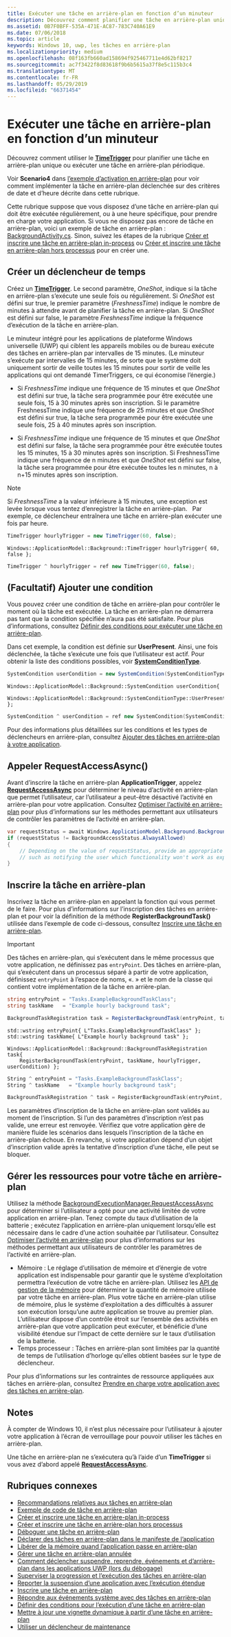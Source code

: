 ```yaml
---
title: Exécuter une tâche en arrière-plan en fonction d’un minuteur
description: Découvrez comment planifier une tâche en arrière-plan unique ou exécuter une tâche en arrière-plan périodique.
ms.assetid: 0B7F0BFF-535A-471E-AC87-783C740A61E9
ms.date: 07/06/2018
ms.topic: article
keywords: Windows 10, uwp, les tâches en arrière-plan
ms.localizationpriority: medium
ms.openlocfilehash: 08f163fb660ad158694f925467711e4d62bf8217
ms.sourcegitcommit: ac7f3422f8d83618f9b6b5615a37f8e5c115b3c4
ms.translationtype: MT
ms.contentlocale: fr-FR
ms.lasthandoff: 05/29/2019
ms.locfileid: "66371454"
---
```

# <a name="run-a-background-task-on-a-timer"></a>Exécuter une tâche en arrière-plan en fonction d’un minuteur

Découvrez comment utiliser le [**TimeTrigger**](https://docs.microsoft.com/uwp/api/Windows.ApplicationModel.Background.TimeTrigger) pour planifier une tâche en arrière-plan unique ou exécuter une tâche en arrière-plan périodique.

Voir **Scenario4** dans [l’exemple d’activation en arrière-plan](https://github.com/Microsoft/Windows-universal-samples/tree/master/Samples/BackgroundActivation) pour voir comment implémenter la tâche en arrière-plan déclenchée sur des critères de date et d’heure décrite dans cette rubrique.

Cette rubrique suppose que vous disposez d’une tâche en arrière-plan qui doit être exécutée régulièrement, ou à une heure spécifique, pour prendre en charge votre application. Si vous ne disposez pas encore de tâche en arrière-plan, voici un exemple de tâche en arrière-plan : [BackgroundActivity.cs](https://github.com/Microsoft/Windows-universal-samples/blob/master/Samples/BackgroundActivation/cs/BackgroundActivity.cs). Sinon, suivez les étapes de la rubrique [Créer et inscrire une tâche en arrière-plan in-process](create-and-register-an-inproc-background-task.md) ou [Créer et inscrire une tâche en arrière-plan hors processus](create-and-register-a-background-task.md) pour en créer une.

## <a name="create-a-time-trigger"></a>Créer un déclencheur de temps

Créez un [**TimeTrigger**](https://docs.microsoft.com/uwp/api/Windows.ApplicationModel.Background.TimeTrigger). Le second paramètre, *OneShot*, indique si la tâche en arrière-plan s’exécute une seule fois ou régulièrement. Si *OneShot* est défini sur true, le premier paramètre (*FreshnessTime*) indique le nombre de minutes à attendre avant de planifier la tâche en arrière-plan. Si *OneShot* est défini sur false, le paramètre *FreshnessTime* indique la fréquence d’exécution de la tâche en arrière-plan.

Le minuteur intégré pour les applications de plateforme Windows universelle (UWP) qui ciblent les appareils mobiles ou de bureau exécute des tâches en arrière-plan par intervalles de 15 minutes. (Le minuteur s’exécute par intervalles de 15 minutes, de sorte que le système doit uniquement sortir de veille toutes les 15 minutes pour sortir de veille les applications qui ont demandé TimerTriggers, ce qui économise l’énergie.)

- Si *FreshnessTime* indique une fréquence de 15 minutes et que *OneShot* est défini sur true, la tâche sera programmée pour être exécutée une seule fois, 15 à 30 minutes après son inscription. Si le paramètre FreshnessTime indique une fréquence de 25 minutes et que *OneShot* est défini sur true, la tâche sera programmée pour être exécutée une seule fois, 25 à 40 minutes après son inscription.

- Si *FreshnessTime* indique une fréquence de 15 minutes et que *OneShot* est défini sur false, la tâche sera programmée pour être exécutée toutes les 15 minutes, 15 à 30 minutes après son inscription. Si FreshnessTime indique une fréquence de n minutes et que *OneShot* est défini sur false, la tâche sera programmée pour être exécutée toutes les n minutes, n à n+15 minutes après son inscription.

> [!NOTE]
> Si *FreshnessTime* a la valeur inférieure à 15 minutes, une exception est levée lorsque vous tentez d’enregistrer la tâche en arrière-plan.
 
Par exemple, ce déclencheur entraînera une tâche en arrière-plan exécuter une fois par heure.

```cs
TimeTrigger hourlyTrigger = new TimeTrigger(60, false);
```

```cppwinrt
Windows::ApplicationModel::Background::TimeTrigger hourlyTrigger{ 60, false };
```

```cpp
TimeTrigger ^ hourlyTrigger = ref new TimeTrigger(60, false);
```

## <a name="optional-add-a-condition"></a>(Facultatif) Ajouter une condition

Vous pouvez créer une condition de tâche en arrière-plan pour contrôler le moment où la tâche est exécutée. La tâche en arrière-plan ne démarrera pas tant que la condition spécifiée n’aura pas été satisfaite. Pour plus d’informations, consultez [Définir des conditions pour exécuter une tâche en arrière-plan](set-conditions-for-running-a-background-task.md).

Dans cet exemple, la condition est définie sur **UserPresent**. Ainsi, une fois déclenchée, la tâche s’exécute une fois que l’utilisateur est actif. Pour obtenir la liste des conditions possibles, voir [**SystemConditionType**](https://docs.microsoft.com/uwp/api/Windows.ApplicationModel.Background.SystemConditionType).

```cs
SystemCondition userCondition = new SystemCondition(SystemConditionType.UserPresent);
```

```cppwinrt
Windows::ApplicationModel::Background::SystemCondition userCondition{
    Windows::ApplicationModel::Background::SystemConditionType::UserPresent };
```

```cpp
SystemCondition ^ userCondition = ref new SystemCondition(SystemConditionType::UserPresent);
```

Pour des informations plus détaillées sur les conditions et les types de déclencheurs en arrière-plan, consultez [Ajouter des tâches en arrière-plan à votre application](support-your-app-with-background-tasks.md).

##  <a name="call-requestaccessasync"></a>Appeler RequestAccessAsync()

Avant d’inscrire la tâche en arrière-plan **ApplicationTrigger**, appelez [**RequestAccessAsync**](https://docs.microsoft.com/uwp/api/windows.applicationmodel.background.backgroundexecutionmanager.requestaccessasync) pour déterminer le niveau d’activité en arrière-plan que permet l’utilisateur, car l’utilisateur a peut-être désactivé l’activité en arrière-plan pour votre application. Consultez [Optimiser l’activité en arrière-plan](https://docs.microsoft.com/windows/uwp/debug-test-perf/optimize-background-activity) pour plus d’informations sur les méthodes permettant aux utilisateurs de contrôler les paramètres de l’activité en arrière-plan.

```cs
var requestStatus = await Windows.ApplicationModel.Background.BackgroundExecutionManager.RequestAccessAsync();
if (requestStatus != BackgroundAccessStatus.AlwaysAllowed)
{
    // Depending on the value of requestStatus, provide an appropriate response
    // such as notifying the user which functionality won't work as expected
}
```

## <a name="register-the-background-task"></a>Inscrire la tâche en arrière-plan

Inscrivez la tâche en arrière-plan en appelant la fonction qui vous permet de le faire. Pour plus d’informations sur l’inscription des tâches en arrière-plan et pour voir la définition de la méthode **RegisterBackgroundTask()** utilisée dans l’exemple de code ci-dessous, consultez [Inscrire une tâche en arrière-plan](register-a-background-task.md).

> [!IMPORTANT]
> Des tâches en arrière-plan, qui s’exécutent dans le même processus que votre application, ne définissez pas `entryPoint`. Des tâches en arrière-plan, qui s’exécutent dans un processus séparé à partir de votre application, définissez `entryPoint` à l’espace de noms, «. » et le nom de la classe qui contient votre implémentation de la tâche en arrière-plan.

```cs
string entryPoint = "Tasks.ExampleBackgroundTaskClass";
string taskName   = "Example hourly background task";

BackgroundTaskRegistration task = RegisterBackgroundTask(entryPoint, taskName, hourlyTrigger, userCondition);
```

```cppwinrt
std::wstring entryPoint{ L"Tasks.ExampleBackgroundTaskClass" };
std::wstring taskName{ L"Example hourly background task" };

Windows::ApplicationModel::Background::BackgroundTaskRegistration task{
    RegisterBackgroundTask(entryPoint, taskName, hourlyTrigger, userCondition) };
```

```cpp
String ^ entryPoint = "Tasks.ExampleBackgroundTaskClass";
String ^ taskName   = "Example hourly background task";

BackgroundTaskRegistration ^ task = RegisterBackgroundTask(entryPoint, taskName, hourlyTrigger, userCondition);
```

Les paramètres d’inscription de la tâche en arrière-plan sont validés au moment de l’inscription. Si l’un des paramètres d’inscription n’est pas valide, une erreur est renvoyée. Vérifiez que votre application gère de manière fluide les scénarios dans lesquels l’inscription de la tâche en arrière-plan échoue. En revanche, si votre application dépend d’un objet d’inscription valide après la tentative d’inscription d’une tâche, elle peut se bloquer.

## <a name="manage-resources-for-your-background-task"></a>Gérer les ressources pour votre tâche en arrière-plan

Utilisez la méthode [BackgroundExecutionManager.RequestAccessAsync](https://docs.microsoft.com/uwp/api/windows.applicationmodel.background.backgroundexecutionmanager) pour déterminer si l’utilisateur a opté pour une activité limitée de votre application en arrière-plan. Tenez compte du taux d’utilisation de la batterie ; exécutez l’application en arrière-plan uniquement lorsqu’elle est nécessaire dans le cadre d’une action souhaitée par l’utilisateur. Consultez [Optimiser l’activité en arrière-plan](https://docs.microsoft.com/windows/uwp/debug-test-perf/optimize-background-activity) pour plus d’informations sur les méthodes permettant aux utilisateurs de contrôler les paramètres de l’activité en arrière-plan.

- Mémoire : Le réglage d’utilisation de mémoire et d’énergie de votre application est indispensable pour garantir que le système d’exploitation permettra l’exécution de votre tâche en arrière-plan. Utilisez les [API de gestion de la mémoire](https://docs.microsoft.com/uwp/api/windows.system.memorymanager) pour déterminer la quantité de mémoire utilisée par votre tâche en arrière-plan. Plus votre tâche en arrière-plan utilise de mémoire, plus le système d’exploitation a des difficultés à assurer son exécution lorsqu’une autre application se trouve au premier plan. L’utilisateur dispose d’un contrôle étroit sur l’ensemble des activités en arrière-plan que votre application peut exécuter, et bénéficie d’une visibilité étendue sur l’impact de cette dernière sur le taux d’utilisation de la batterie.  
- Temps processeur : Tâches en arrière-plan sont limitées par la quantité de temps de l’utilisation d’horloge qu'elles obtient basées sur le type de déclencheur.

Pour plus d’informations sur les contraintes de ressource appliquées aux tâches en arrière-plan, consultez [Prendre en charge votre application avec des tâches en arrière-plan](support-your-app-with-background-tasks.md).

## <a name="remarks"></a>Notes

À compter de Windows 10, il n’est plus nécessaire pour l’utilisateur à ajouter votre application à l’écran de verrouillage pour pouvoir utiliser les tâches en arrière-plan.

Une tâche en arrière-plan ne s’exécutera qu’à l’aide d’un **TimeTrigger** si vous avez d’abord appelé [**RequestAccessAsync**](https://docs.microsoft.com/uwp/api/windows.applicationmodel.background.backgroundexecutionmanager.requestaccessasync).

## <a name="related-topics"></a>Rubriques connexes

* [Recommandations relatives aux tâches en arrière-plan](guidelines-for-background-tasks.md)
* [Exemple de code de tâche en arrière-plan](https://github.com/Microsoft/Windows-universal-samples/tree/master/Samples/BackgroundTask)
* [Créer et inscrire une tâche en arrière-plan in-process](create-and-register-an-inproc-background-task.md)
* [Créer et inscrire une tâche en arrière-plan hors processus](create-and-register-a-background-task.md)
* [Déboguer une tâche en arrière-plan](debug-a-background-task.md)
* [Déclarer des tâches en arrière-plan dans le manifeste de l’application](declare-background-tasks-in-the-application-manifest.md)
* [Libérer de la mémoire quand l’application passe en arrière-plan](reduce-memory-usage.md)
* [Gérer une tâche en arrière-plan annulée](handle-a-cancelled-background-task.md)
* [Comment déclencher suspendre, reprendre, événements et d’arrière-plan dans les applications UWP (lors du débogage)](https://go.microsoft.com/fwlink/p/?linkid=254345)
* [Superviser la progression et l’exécution des tâches en arrière-plan](monitor-background-task-progress-and-completion.md)
* [Reporter la suspension d’une application avec l’exécution étendue](run-minimized-with-extended-execution.md)
* [Inscrire une tâche en arrière-plan](register-a-background-task.md)
* [Répondre aux événements système avec des tâches en arrière-plan](respond-to-system-events-with-background-tasks.md)
* [Définir des conditions pour l’exécution d’une tâche en arrière-plan](set-conditions-for-running-a-background-task.md)
* [Mettre à jour une vignette dynamique à partir d’une tâche en arrière-plan](update-a-live-tile-from-a-background-task.md)
* [Utiliser un déclencheur de maintenance](use-a-maintenance-trigger.md)
